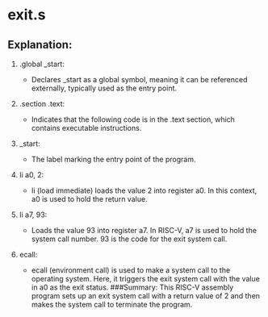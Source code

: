 # exit.s

## Explanation: 
1. .global _start:
    * Declares _start as a global symbol, meaning it can be referenced externally, typically used as the entry point.

2. .section .text:
    * Indicates that the following code is in the .text section, which contains executable instructions.

3. _start:
    * The label marking the entry point of the program.

4. li a0, 2:
    * li (load immediate) loads the value 2 into register a0. In this context, a0 is used to hold the return value.

5. li a7, 93:
    * Loads the value 93 into register a7. In RISC-V, a7 is used to hold the system call number. 93 is the code for the exit system call.

6. ecall:
    * ecall (environment call) is used to make a system call to the operating system. Here, it triggers the exit system call with the value in a0 as the exit status.
###Summary:
This RISC-V assembly program sets up an exit system call with a return value of 2 and then makes the system call to terminate the program.

